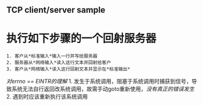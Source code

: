 ## TCP client/server sample
# 执行如下步骤的一个回射服务器
    1. 客户从*标准输入*输入一行并写给服务器
    2. 服务器从*网络输入*读入这行文本并回射给客户
    3. 客户从*网络输入*读入这行回射文本并显示在*标准输出*

*对errno == EINTR的理解*
    1. 发生于系统调用，阻塞于系统调用时捕获到信号，导致系统无法自行返回改系统调用，故需手动goto重新使用，*没有真正的错误发生*
    2. 遇到时应该重新执行该系统调用
